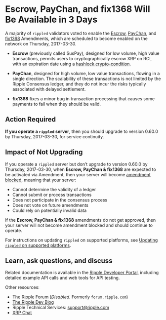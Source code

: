 # Escrow, PayChan, and fix1368 Will Be Available in 3 Days

A majority of `rippled` validators voted to enable the [Escrow](https://ripple.com/build/amendments/#escrow), [PayChan](https://ripple.com/build/amendments/#paychan), and [fix1368](https://ripple.com/build/amendments/#fix1368) Amendments, which are scheduled to become enabled on the network on Thursday, 2017-03-30.

* **Escrow** (previously called SusPay), designed for low volume, high value transactions, permits users to cryptographically escrow XRP on RCL with an expiration date using a [hashlock crypto-condition](https://interledgerjs.github.io/five-bells-condition/jsdoc/).

* **PayChan**, designed for high volume, low value transactions, flowing in a single direction. The scalability of these transactions is not limited by the Ripple Consensus ledger, and they do not incur the risks typically associated with delayed settlement.

* **fix1368** fixes a minor bug in transaction processing that causes some payments to fail when they should be valid.


## Action Required

**If you operate a `rippled` server**, then you should upgrade to version 0.60.0 by Thursday, 2017-03-30, for service continuity.

## Impact of Not Upgrading

If you operate a `rippled` server but don’t upgrade to version 0.60.0 by Thursday, 2017-03-30, when **Escrow, PayChan & fix1368** are expected to be activated via Amendment, then your server will become [amendment blocked](https://ripple.com/build/amendments/#amendment-blocked), meaning that your server:

* Cannot determine the validity of a ledger
* Cannot submit or process transactions
* Does not participate in the consensus process
* Does not vote on future amendments
* Could rely on potentially invalid data

If the **Escrow, PayChan & fix1368** amendments do not get approved, then your server will not become amendment blocked and should continue to operate.

For instructions on updating `rippled` on supported platforms, see [Updating `rippled` on supported platforms](https://ripple.com/build/rippled-setup/#updating-rippled).

## Learn, ask questions, and discuss
Related documentation is available in the [Ripple Developer Portal](https://ripple.com/build/), including detailed example API calls and web tools for API testing.

Other resources:

* The Ripple Forum (_Disabled._ Formerly `forum.ripple.com`)
* [The Ripple Dev Blog](https://developers.ripple.com/blog/)
* Ripple Technical Services: <support@ripple.com>
* [XRP Chat](http://www.xrpchat.com/)
